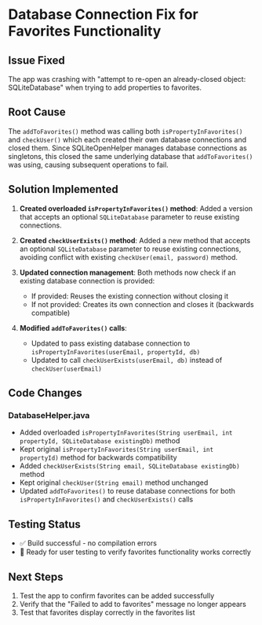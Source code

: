 # Database Connection Fix for Favorites Functionality

## Issue Fixed
The app was crashing with "attempt to re-open an already-closed object: SQLiteDatabase" when trying to add properties to favorites.

## Root Cause
The `addToFavorites()` method was calling both `isPropertyInFavorites()` and `checkUser()` which each created their own database connections and closed them. Since SQLiteOpenHelper manages database connections as singletons, this closed the same underlying database that `addToFavorites()` was using, causing subsequent operations to fail.

## Solution Implemented
1. **Created overloaded `isPropertyInFavorites()` method**: Added a version that accepts an optional `SQLiteDatabase` parameter to reuse existing connections.

2. **Created `checkUserExists()` method**: Added a new method that accepts an optional `SQLiteDatabase` parameter to reuse existing connections, avoiding conflict with existing `checkUser(email, password)` method.

3. **Updated connection management**: Both methods now check if an existing database connection is provided:
   - If provided: Reuses the existing connection without closing it
   - If not provided: Creates its own connection and closes it (backwards compatible)

4. **Modified `addToFavorites()` calls**: 
   - Updated to pass existing database connection to `isPropertyInFavorites(userEmail, propertyId, db)`
   - Updated to call `checkUserExists(userEmail, db)` instead of `checkUser(userEmail)`

## Code Changes

### DatabaseHelper.java
- Added overloaded `isPropertyInFavorites(String userEmail, int propertyId, SQLiteDatabase existingDb)` method
- Kept original `isPropertyInFavorites(String userEmail, int propertyId)` method for backwards compatibility
- Added `checkUserExists(String email, SQLiteDatabase existingDb)` method
- Kept original `checkUser(String email)` method unchanged
- Updated `addToFavorites()` to reuse database connections for both `isPropertyInFavorites()` and `checkUserExists()` calls

## Testing Status
- ✅ Build successful - no compilation errors
- 🔄 Ready for user testing to verify favorites functionality works correctly

## Next Steps
1. Test the app to confirm favorites can be added successfully
2. Verify that the "Failed to add to favorites" message no longer appears
3. Test that favorites display correctly in the favorites list
